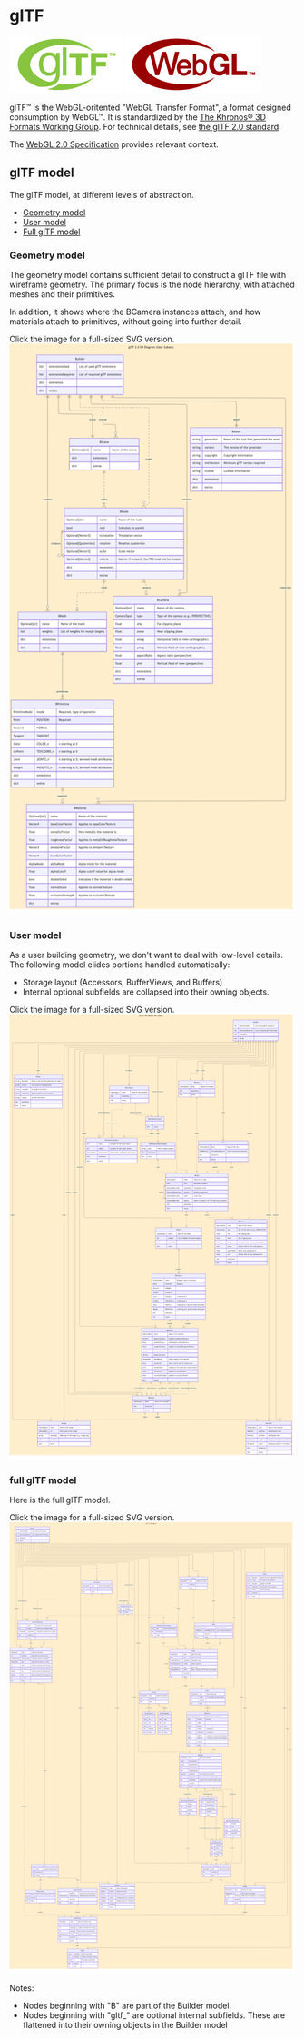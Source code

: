 # glTF

[![glTF Logo](glTF_100px_June16.png)](https://www.khronos.org/gltf/)
[![WebGL Logo](WebGL_100px_June16.png)](https://www.khronos.org/webgl/)

glTF™ is the WebGL-oritented "WebGL Transfer Format", a format designed consumption by WebGL™. It is standardized by the [The Khronos® 3D Formats Working Group](https://www.khronos.org/gltf/). For technical details, see [the glTF 2.0 standard](https://registry.khronos.org/glTF/specs/2.0/glTF-2.0.html)

The [WebGL 2.0 Specification](https://registry.khronos.org/webgl/specs/latest/2.0/) provides relevant context.

## glTF model

The glTF model, at different levels of abstraction.

- [Geometry model](#geometry-model)
- [User model](#user-model)
- [Full glTF model](#full-gltf-model)

### Geometry model

The geometry model contains sufficient detail to construct a glTF file with wireframe geometry. The primary focus is the node hierarchy, with attached meshes and their primitives.

In addition, it shows where the BCamera instances attach, and how materials attach to primitives, without going into further detail.

Click the image for a full-sized SVG version.
[![erDiagram](docs/erDiagramGeometryThumbnail.png)](https://raw.githubusercontent.com/BobKerns/gltf_builder/refs/heads/main/docs/erDiagramGeometry.svg)

### User model

As a user building geometry, we don't want to deal with low-level details. The following model elides portions handled automatically:

- Storage layout (Accessors, BufferViews, and Buffers)
- Internal optional subfields are collapsed into their owning objects.

Click the image for a full-sized SVG version.
[![erDiagram](docs/erDiagramUserSubsetThumbnail.png)](https://raw.githubusercontent.com/BobKerns/gltf_builder/refs/heads/main/docs/erDiagramUserSubset.svg)

### full glTF model

Here is the full glTF model.

Click the image for a full-sized SVG version.
[![erDiagram](docs/erDiagramThumbnail.png)](https://raw.githubusercontent.com/BobKerns/gltf_builder/refs/heads/main/docs/erDiagram.svg)

Notes:

- Nodes beginning with "B" are part of the Builder model.
- Nodes beginning with "gltf_" are optional internal subfields. These are flattened into their owning objects in the Builder model

